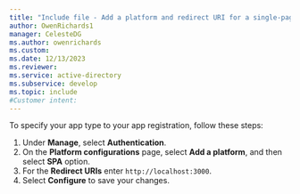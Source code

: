 ```yaml
---
title: "Include file - Add a platform and redirect URI for a single-page application"
author: OwenRichards1
manager: CelesteDG
ms.author: owenrichards
ms.custom:
ms.date: 12/13/2023
ms.reviewer:
ms.service: active-directory
ms.subservice: develop
ms.topic: include
#Customer intent:
---
```


To specify your app type to your app registration, follow these steps:

1. Under **Manage**, select **Authentication**.
1. On the **Platform configurations** page, select **Add a platform**, and then select **SPA** option.
1. For the **Redirect URIs** enter `http://localhost:3000`.
1. Select **Configure** to save your changes.

